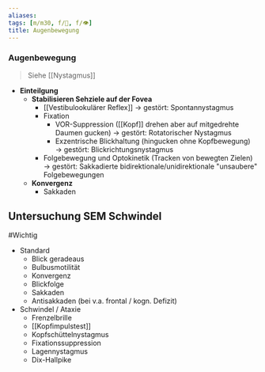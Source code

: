 ```yaml
---
aliases: 
tags: [m/m30, f/🧠, f/👁️]
title: Augenbewegung
---
```

### Augenbewegung
> Siehe [[Nystagmus]]
- **Einteilgung**
	- **Stabilisieren Sehziele auf der Fovea**
		* [[Vestibulookulärer Reflex]] → gestört: Spontannystagmus
		* Fixation
			* VOR-Suppression ([[Kopf]] drehen aber auf mitgedrehte Daumen gucken) → gestört: Rotatorischer Nystagmus
			* Exzentrische Blickhaltung (hingucken ohne Kopfbewegung) → gestört: Blickrichtungsnystagmus
		* Folgebewegung und Optokinetik (Tracken von bewegten Zielen) → gestört: Sakkadierte bidirektionale/unidirektionale "unsaubere" Folgebewegungen
	* **Konvergenz**
		- Sakkaden

## Untersuchung SEM Schwindel
#Wichtig 
- Standard
	- Blick geradeaus
	- Bulbusmotilität
	- Konvergenz
	- Blickfolge
	- Sakkaden
	- Antisakkaden (bei v.a. frontal / kogn. Defizit)
- Schwindel / Ataxie
	- Frenzelbrille
	- [[Kopfimpulstest]]
	- Kopfschüttelnystagmus
	- Fixationssuppression
	- Lagennystagmus
	- Dix-Hallpike